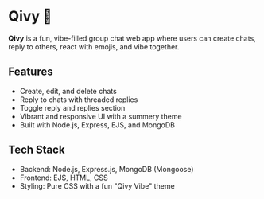 # Qivy 💬

**Qivy** is a fun, vibe-filled group chat web app where users can create chats, reply to others, react with emojis, and vibe together.

## Features

- Create, edit, and delete chats
- Reply to chats with threaded replies
- Toggle reply and replies section
- Vibrant and responsive UI with a summery theme
- Built with Node.js, Express, EJS, and MongoDB

## Tech Stack

- Backend: Node.js, Express.js, MongoDB (Mongoose)
- Frontend: EJS, HTML, CSS
- Styling: Pure CSS with a fun "Qivy Vibe" theme
